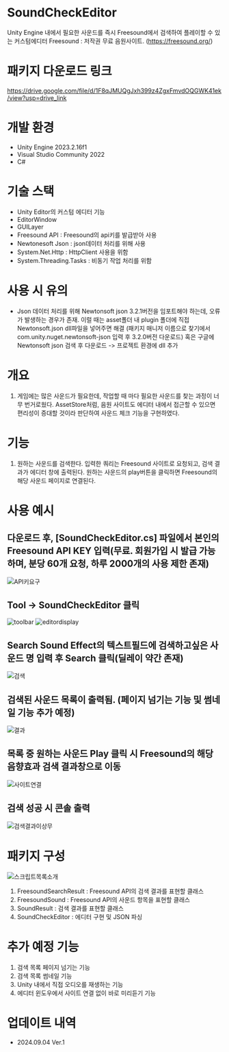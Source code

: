 # SoundCheckEditor
Unity Engine 내에서 필요한 사운드를 즉시 Freesound에서 검색하여 플레이할 수 있는 커스텀에디터
Freesound : 저작권 무료 음원사이트. (https://freesound.org/)

# 패키지 다운로드 링크
https://drive.google.com/file/d/1F8qJMUQgJxh399z4ZgxFmvdOQGWK41ek/view?usp=drive_link

# 개발 환경 
- Unity Engine 2023.2.16f1
- Visual Studio Community 2022
- C#

# 기술 스택
- Unity Editor의 커스텀 에디터 기능
- EditorWindow
- GUILayer
- Freesound API : Freesound의 api키를 발급받아 사용
- Newtonesoft Json : json데이터 처리를 위해 사용
- System.Net.Http : HttpClient 사용을 위함
- System.Threading.Tasks : 비동기 작업 처리를 위함

# 사용 시 유의
- Json 데이터 처리를 위해 Newtonsoft json 3.2.1버전을 임포트해야 하는데, 오류가 발생하는 경우가 존재. 이럴 때는 asset폴더 내 plugin 폴더에 직접 Newtonsoft.json dll파일을 넣어주면 해결
(패키지 매니저 이름으로 찾기에서 com.unity.nuget.newtonsoft-json 입력 후 3.2.0버전 다운로드) 혹은 구글에 Newtonsoft json 검색 후 다운로드 -> 프로젝트 환경에 dll 추가

# 개요
1. 게임에는 많은 사운드가 필요한데, 작업할 때 마다 필요한 사운드를 찾는 과정이 너무 번거로웠다. AssetStore처럼, 음원 사이트도 에디터 내에서 접근할 수 있으면 편리성이 증대할 것이라 판단하여 사운드 체크 기능을 구현하였다.

# 기능
1. 원하는 사운드를 검색한다. 입력한 쿼리는 Freesound 사이트로 요청되고, 검색 결과가 에디터 창에 출력된다. 원하는 사운드의 play버튼을 클릭하면 Freesound의 해당 사운드 페이지로 연결된다.

# 사용 예시
 ## 다운로드 후, [SoundCheckEditor.cs] 파일에서 본인의 Freesound API KEY 입력(무료. 회원가입 시 발급 가능하며, 분당 60개 요청, 하루 2000개의 사용 제한 존재)
 ![API키요구](https://github.com/user-attachments/assets/2932bfcf-051f-43f3-bf91-73983f71911b)
 
 ## Tool -> SoundCheckEditor 클릭
![toolbar](https://github.com/user-attachments/assets/a34742fa-0c4d-4cd1-9a42-17437d878ab5)
![editordisplay](https://github.com/user-attachments/assets/1e594429-d6f3-4221-b9cf-2e19aed243f2)

 ## Search Sound Effect의 텍스트필드에 검색하고싶은 사운드 명 입력 후 Search 클릭(딜레이 약간 존재)
 ![검색](https://github.com/user-attachments/assets/9d036d0c-5ea5-41f2-b2a0-e5e24dc40bd6)

 ## 검색된 사운드 목록이 출력됨. (페이지 넘기는 기능 및 썸네일 기능 추가 예정)
 ![결과](https://github.com/user-attachments/assets/26f9b380-c94c-4ba9-9da0-42895b3757f6)

 ## 목록 중 원하는 사운드 Play 클릭 시 Freesound의 해당 음향효과 검색 결과창으로 이동
 ![사이트연결](https://github.com/user-attachments/assets/8de394a9-ff07-4bf4-b278-fde511178719)

 ## 검색 성공 시 콘솔 출력
 ![검색결과이상무](https://github.com/user-attachments/assets/05e05035-1db0-48c4-94b1-aed10cc31029)

# 패키지 구성
![스크립트목록소개](https://github.com/user-attachments/assets/08f7cf70-f731-4c2c-85b8-e1e4c2a48779)
 1. FreesoundSearchResult : Freesound API의 검색 결과를 표현할 클래스
 2. FreesoundSound : Freesound API의 사운드 항목을 표현할 클래스
 3. SoundResult : 검색 결과를 표현할 클래스
 4. SoundCheckEditor : 에디터 구현 및 JSON 파싱

# 추가 예정 기능
1. 검색 목록 페이지 넘기는 기능
2. 검색 목록 썸네일 기능
3. Unity 내에서 직접 오디오를 재생하는 기능
4. 에디터 윈도우에서 사이트 연결 없이 바로 미리듣기 기능

# 업데이트 내역
- 2024.09.04 Ver.1
 
